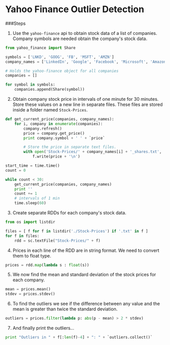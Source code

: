 # Yahoo Finance Outlier Detection

###Steps

1. Use the `yahoo-finance` api to obtain stock data of a list of companies. Company
symbols are needed obtain the company's stock data.

  ```python
  from yahoo_finance import Share

  symbols = ['LNKD', 'GOOG', 'FB', 'MSFT', 'AMZN']
  company_names = ['LinkedIn', 'Google', 'Facebook', 'Microsoft', 'Amazon']

  # Holds the yahoo-finance object for all companies
  companies = []

  for symbol in symbols:
      companies.append(Share(symbol))
  ```

2. Obtain company stock price in intervals of one minute for 30 minutes. Store
these values on a new line in separate files. These files are stored inside a
folder named `Stock-Prices`.

  ```python
  def get_current_price(companies, company_names):
      for i, company in enumerate(companies):
          company.refresh()
          price = company.get_price()
          print company.symbol + ' ' + `price`

          # Store the price in separate text files.
          with open('Stock-Prices/' + company_names[i] + '_shares.txt', 'a') as f:
              f.write(price + '\n')

  start_time = time.time()
  count = 0

  while count < 30:
      get_current_price(companies, company_names)
      print ''
      count += 1
      # intervals of 1 min
      time.sleep(60)
  ```

3. Create separate RDDs for each company's stock data.

  ```python
  from os import listdir

  files = [ f for f in listdir('./Stock-Prices') if '.txt' in f ]
  for f in files:
      rdd = sc.textFile("Stock-Prices/" + f)
  ```

4. Prices in each line of the RDD are in string format. We need to convert them
to float type.

  ```python
  prices = rdd.map(lambda s : float(s))
  ```

5. We now find the mean and standard deviation of the stock prices for each company.

  ```python
  mean = prices.mean()
  stdev = prices.stdev()
  ```

6. To find the outliers we see if the difference between any value and the mean
is greater than twice the standard deviation.

  ```python
  outliers = prices.filter(lambda p: abs(p - mean) > 2 * stdev)
  ```
7. And finally print the outliers...

  ```python
  print "Outliers in " + f[:len(f)-4] + ": " + `outliers.collect()`
  ```
